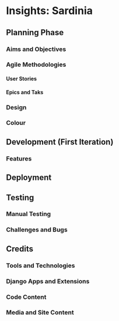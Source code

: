 # Insights: Sardinia

## Planning Phase

### Aims and Objectives

### Agile Methodologies

#### User Stories

#### Epics and Taks

### Design

### Colour

## Development (First Iteration)

### Features

## Deployment

## Testing

### Manual Testing

### Challenges and Bugs

## Credits

### Tools and Technologies

### Django Apps and Extensions

### Code Content

### Media and Site Content


